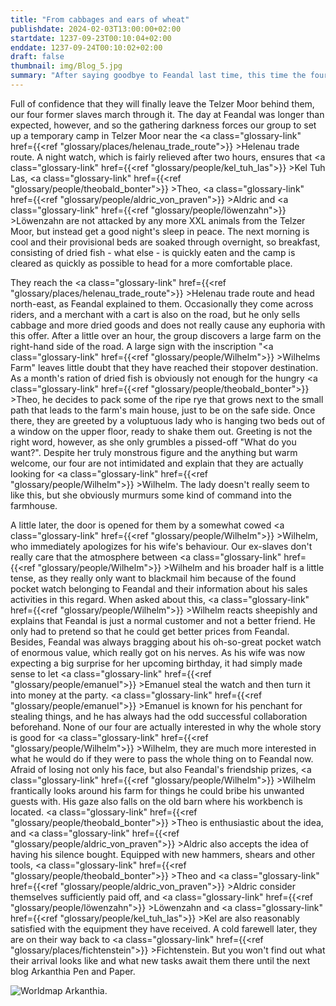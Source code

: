 ```yaml
---
title: "From cabbages and ears of wheat"
publishdate: 2024-02-03T13:00:00+02:00
startdate: 1237-09-23T00:10:04+02:00
enddate: 1237-09-24T00:10:02+02:00
draft: false
thumbnail: img/Blog_5.jpg
summary: "After saying goodbye to Feandal last time, this time the four of us head out of the Telzer Moor and towards Fichenstein. On the way there, however, there is a short detour to visit Wilhelm and his lovely wife. Find out how this reunion goes and how our former slaves use their social skills to get new loot here:"
---
```


Full of confidence that they will finally leave the Telzer Moor behind them, our four former slaves march through it. The day at Feandal was longer than expected, however, and so the gathering darkness forces our group to set up a temporary camp in Telzer Moor near the <a class="glossary-link" href={{<ref "glossary/places/helenau_trade_route">}} >Helenau trade route</a>. A night watch, which is fairly relieved after two hours, ensures that <a class="glossary-link" href={{<ref "glossary/people/kel_tuh_las">}} >Kel Tuh Las</a>, <a class="glossary-link" href={{<ref "glossary/people/theobald_bonter">}} >Theo</a>, <a class="glossary-link" href={{<ref "glossary/people/aldric_von_praven">}} >Aldric</a> and <a class="glossary-link" href={{<ref "glossary/people/löwenzahn">}} >Löwenzahn</a> are not attacked by any more XXL animals from the Telzer Moor, but instead get a good night's sleep in peace. The next morning is cool and their provisional beds are soaked through overnight, so breakfast, consisting of dried fish - what else - is quickly eaten and the camp is cleared as quickly as possible to head for a more comfortable place.

They reach the <a class="glossary-link" href={{<ref "glossary/places/helenau_trade_route">}} >Helenau trade route</a> and head north-east, as Feandal explained to them. Occasionally they come across riders, and a merchant with a cart is also on the road, but he only sells cabbage and more dried goods and does not really cause any euphoria with this offer. After a little over an hour, the group discovers a large farm on the right-hand side of the road. A large sign with the inscription "<a class="glossary-link" href={{<ref "glossary/people/Wilhelm">}} >Wilhelms</a> Farm" leaves little doubt that they have reached their stopover destination. As a month's ration of dried fish is obviously not enough for the hungry <a class="glossary-link" href={{<ref "glossary/people/theobald_bonter">}} >Theo</a>, he decides to pack some of the ripe rye that grows next to the small path that leads to the farm's main house, just to be on the safe side. Once there, they are greeted by a voluptuous lady who is hanging two beds out of a window on the upper floor, ready to shake them out. Greeting is not the right word, however, as she only grumbles a pissed-off "What do you want?". Despite her truly monstrous figure and the anything but warm welcome, our four are not intimidated and explain that they are actually looking for <a class="glossary-link" href={{<ref "glossary/people/Wilhelm">}} >Wilhelm</a>. The lady doesn't really seem to like this, but she obviously murmurs some kind of command into the farmhouse.

A little later, the door is opened for them by a somewhat cowed <a class="glossary-link" href={{<ref "glossary/people/Wilhelm">}} >Wilhelm</a>, who immediately apologizes for his wife's behaviour. Our ex-slaves don't really care that the atmosphere between <a class="glossary-link" href={{<ref "glossary/people/Wilhelm">}} >Wilhelm</a> and his broader half is a little tense, as they really only want to blackmail him because of the found pocket watch belonging to Feandal and their information about his sales activities in this regard. When asked about this, <a class="glossary-link" href={{<ref "glossary/people/Wilhelm">}} >Wilhelm</a> reacts sheepishly and explains that Feandal is just a normal customer and not a better friend. He only had to pretend so that he could get better prices from Feandal. Besides, Feandal was always bragging about his oh-so-great pocket watch of enormous value, which really got on his nerves. As his wife was now expecting a big surprise for her upcoming birthday, it had simply made sense to let <a class="glossary-link" href={{<ref "glossary/people/emanuel">}} >Emanuel</a> steal the watch and then turn it into money at the party. <a class="glossary-link" href={{<ref "glossary/people/emanuel">}} >Emanuel</a> is known for his penchant for stealing things, and he has always had the odd successful collaboration beforehand. None of our four are actually interested in why the whole story is good for <a class="glossary-link" href={{<ref "glossary/people/Wilhelm">}} >Wilhelm</a>, they are much more interested in what he would do if they were to pass the whole thing on to Feandal now. Afraid of losing not only his face, but also Feandal's friendship prizes, <a class="glossary-link" href={{<ref "glossary/people/Wilhelm">}} >Wilhelm</a> frantically looks around his farm for things he could bribe his unwanted guests with. His gaze also falls on the old barn where his workbench is located. <a class="glossary-link" href={{<ref "glossary/people/theobald_bonter">}} >Theo</a> is enthusiastic about the idea, and <a class="glossary-link" href={{<ref "glossary/people/aldric_von_praven">}} >Aldric</a> also accepts the idea of having his silence bought. Equipped with new hammers, shears and other tools, <a class="glossary-link" href={{<ref "glossary/people/theobald_bonter">}} >Theo</a> and <a class="glossary-link" href={{<ref "glossary/people/aldric_von_praven">}} >Aldric</a> consider themselves sufficiently paid off, and <a class="glossary-link" href={{<ref "glossary/people/löwenzahn">}} >Löwenzahn</a> and <a class="glossary-link" href={{<ref "glossary/people/kel_tuh_las">}} >Kel</a> are also reasonably satisfied with the equipment they have received. A cold farewell later, they are on their way back to <a class="glossary-link" href={{<ref "glossary/places/fichtenstein">}} >Fichtenstein</a>. But you won't find out what their arrival looks like and what new tasks await them there until the next blog Arkanthia Pen and Paper.

<div class="img-max center">
  <img class="img-fluid" title="Worldmap Arkanthia" alt="Worldmap Arkanthia." src="/img/Arkanthia_Full_Map_Blog_5.jpg" />
</div>
